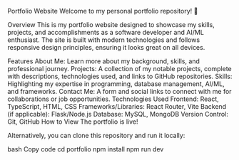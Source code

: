 Portfolio Website Welcome to my personal portfolio repository! 🚀

Overview This is my portfolio website designed to showcase my skills, projects, and accomplishments as a software developer and AI/ML enthusiast. The site is built with modern technologies and follows responsive design principles, ensuring it looks great on all devices.

Features About Me: Learn more about my background, skills, and professional journey. Projects: A collection of my notable projects, complete with descriptions, technologies used, and links to GitHub repositories. Skills: Highlighting my expertise in programming, database management, AI/ML, and frameworks. Contact Me: A form and social links to connect with me for collaborations or job opportunities. Technologies Used Frontend: React, TypeScript, HTML, CSS Frameworks/Libraries: React Router, Vite Backend (if applicable): Flask/Node.js Database: MySQL, MongoDB Version Control: Git, GitHub How to View The portfolio is live!

Alternatively, you can clone this repository and run it locally:

bash Copy code cd portfolio
npm install
npm run dev
